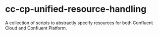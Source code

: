# cc-cp-unified-resource-handling
A collection of scripts to abstractly specify resources for both Confluent Cloud and Confluent Platform.
